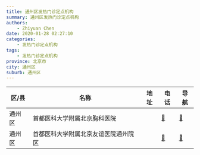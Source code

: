 ```yaml
---
title: 通州区发热门诊定点机构
summary: 通州区发热门诊定点机构
authors: 
    - Zhiyuan Chen
date: 2020-01-28 02:27:10
categories: 
    - 发热门诊定点机构
tags: 
    - 发热门诊定点机构
province: 北京市
city: 通州区
suburb: 通州区
---
```


|  区/县  |  名称  |  地址  |  电话  |  导航  |
|------|-------|------|------|------|
|  通州区  |  首都医科大学附属北京胸科医院  |    |  [🧭](https://ditu.amap.com/search?query=首都医科大学附属北京胸科医院)  |  [🧭](https://ditu.amap.com/search?query=首都医科大学附属北京胸科医院)  
|  通州区  |  首都医科大学附属北京友谊医院通州院区  |    |  [🧭](https://ditu.amap.com/search?query=首都医科大学附属北京友谊医院通州院区)  |  [🧭](https://ditu.amap.com/search?query=首都医科大学附属北京友谊医院通州院区)  

